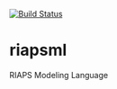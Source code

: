 [![Build Status](https://travis-ci.com/RIAPS/riapsml.svg?token=pyUEeBLkG7FqiYPhyfxp&branch=master)](https://travis-ci.com/RIAPS/riapsml)

# riapsml
RIAPS Modeling Language
